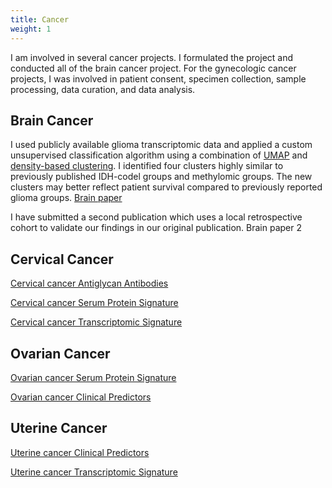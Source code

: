 ```yaml
---
title: Cancer
weight: 1
---
```


I am involved in several cancer projects. I formulated the project and conducted all of the brain cancer project. For the gynecologic cancer projects, I was involved in patient consent, specimen collection, sample processing, data curation, and data analysis.

## Brain Cancer
I used publicly available glioma transcriptomic data and applied a custom unsupervised classification algorithm using a combination of [UMAP](https://umap-learn.readthedocs.io/en/latest/) and [density-based clustering](https://citeseerx.ist.psu.edu/viewdoc/summary?doi=10.1.1.121.9220). I identified four clusters highly similar to previously published IDH-codel groups and methylomic groups. The new clusters may better reflect patient survival compared to previously reported glioma groups.
[Brain paper](https://www.ncbi.nlm.nih.gov/pmc/articles/PMC7692499/)

I have submitted a second publication which uses a local retrospective cohort to validate our findings in our original publication.
Brain paper 2

## Cervical Cancer
[Cervical cancer Antiglycan Antibodies](https://www.gynecologiconcology-online.net/article/S0090-8258(20)30023-8/fulltext)

[Cervical cancer Serum Protein Signature](https://www.ncbi.nlm.nih.gov/pmc/articles/PMC7601905/)

[Cervical cancer Transcriptomic Signature](https://europepmc.org/article/PMC/7269782)

## Ovarian Cancer
[Ovarian cancer Serum Protein Signature](https://www.sciencedirect.com/science/article/abs/pii/S0090825818315154)

[Ovarian cancer Clinical Predictors](https://europepmc.org/article/med/33155151)

## Uterine Cancer
[Uterine cancer Clinical Predictors](https://europepmc.org/article/med/31796203)

[Uterine cancer Transcriptomic Signature](https://europepmc.org/article/med/32067813)

